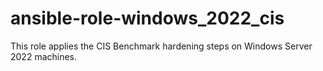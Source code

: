 # ansible-role-windows_2022_cis
This role applies the CIS Benchmark hardening steps on Windows Server 2022 machines.
